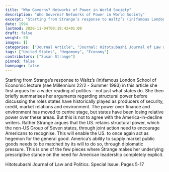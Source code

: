 ```yaml
---
title: "Who Governs? Networks of Power in World Society"
description: "Who Governs? Networks of Power in World Society"
excerpt: "Starting from Strange’s response to Waltz’s (in)famous London School of Economic lecture (see Millennium 22/2 - Summer 1993) in this article she first argues for a wider reading of politics – not just what states do. She then briefly summarises her arguments regarding structural power before discussing the roles states have historically played as producers of security, credit, market relations and environment. The power over finance and environment has moved to centre stage, but states have been losing relative power over these areas. But this is not to agree with the America-in-decline writers. Rather Strange argues that the US. retains structural power, which the non-US Group of Seven states, through joint action need to encourage Americans to recognise. This will enable the US. to once again act as hegemon for the general good. America’s ability to supply market public goods needs to be matched by its will to do so, through diplomatic pressure. This is one of the few pieces where Strange makes her underlying prescriptive stance on the need for American leadership completely explicit."
date: 1994
lastmod: 2020-11-04T09:19:42+01:00
draft: false
weight: 50
images: []
categories: ["Journal Article", "Journal: Hitotsubashi Journal of Law and Politics"]
tags: ["United States", "Hegemony", "Economy"]
contributors: ["Susan Strange"]
pinned: false
homepage: false
---
```


Starting from Strange’s response to Waltz’s (in)famous London School of Economic lecture (see Millennium 22/2 - Summer 1993) in this article she first argues for a wider reading of politics – not just what states do. She then briefly summarises her arguments regarding structural power before discussing the roles states have historically played as producers of security, credit, market relations and environment. The power over finance and environment has moved to centre stage, but states have been losing relative power over these areas. But this is not to agree with the America-in-decline writers. Rather Strange argues that the US. retains structural power, which the non-US Group of Seven states, through joint action need to encourage Americans to recognise. This will enable the US. to once again act as hegemon for the general good. America’s ability to supply market public goods needs to be matched by its will to do so, through diplomatic pressure. This is one of the few pieces where Strange makes her underlying prescriptive stance on the need for American leadership completely explicit.

Hitotsubashi Journal of Law and Politics. Special Issue. Pages 5-17